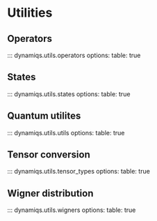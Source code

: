 # Utilities

## Operators

::: dynamiqs.utils.operators
    options:
        table: true

## States

::: dynamiqs.utils.states
    options:
        table: true

## Quantum utilites

::: dynamiqs.utils.utils
    options:
        table: true

## Tensor conversion

::: dynamiqs.utils.tensor_types
    options:
        table: true

## Wigner distribution

::: dynamiqs.utils.wigners
    options:
        table: true
